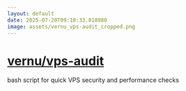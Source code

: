 ```yaml
---
layout: default
date: 2025-07-20T09:18:33.818980
image: assets/vernu_vps-audit_cropped.png
---
```


# [vernu/vps-audit](https://github.com/vernu/vps-audit)

bash script for quick VPS security and performance checks
